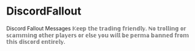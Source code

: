 # DiscordFallout
Discord Fallout Messages
𝕂𝕖𝕖𝕡 𝕥𝕙𝕖 𝕥𝕣𝕒𝕕𝕚𝕟𝕘 𝕗𝕣𝕚𝕖𝕟𝕕𝕝𝕪. ℕ𝕠 𝕥𝕣𝕠𝕝𝕝𝕚𝕟𝕘 𝕠𝕣 𝕤𝕔𝕒𝕞𝕞𝕚𝕟𝕘 𝕠𝕥𝕙𝕖𝕣 𝕡𝕝𝕒𝕪𝕖𝕣𝕤 𝕠𝕣 𝕖𝕝𝕤𝕖 𝕪𝕠𝕦 𝕨𝕚𝕝𝕝 𝕓𝕖 𝕡𝕖𝕣𝕞𝕒 𝕓𝕒𝕟𝕟𝕖𝕕 𝕗𝕣𝕠𝕞 𝕥𝕙𝕚𝕤 𝕕𝕚𝕤𝕔𝕠𝕣𝕕 𝕖𝕟𝕥𝕚𝕣𝕖𝕝𝕪.
